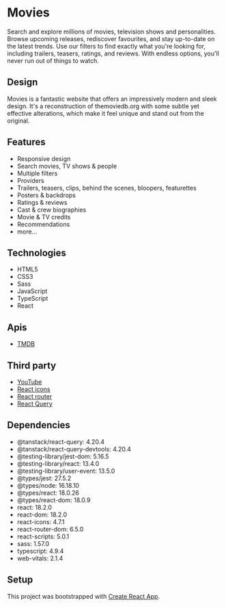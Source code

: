 # Movies

Search and explore millions of movies, television shows and personalities. Browse upcoming releases, rediscover favourites, and stay up-to-date on the latest trends. Use our filters to find exactly what you're looking for, including trailers, teasers, ratings, and reviews. With endless options, you'll never run out of things to watch.

## Design

Movies is a fantastic website that offers an impressively modern and sleek design. It's a reconstruction of themoviedb.org with some subtle yet effective alterations, which make it feel unique and stand out from the original.

## Features

- Responsive design
- Search movies, TV shows & people
- Multiple filters
- Providers
- Trailers, teasers, clips, behind the scenes, bloopers, featurettes
- Posters & backdrops
- Ratings & reviews
- Cast & crew biographies
- Movie & TV credits
- Recommendations
- more...

## Technologies

- HTML5
- CSS3
- Sass
- JavaScript
- TypeScript
- React

## Apis

- [TMDB](https://developer.themoviedb.org/docs)

## Third party

- [YouTube](https://www.youtube.com/)
- [React icons](https://react-icons.github.io/react-icons)
- [React router](https://reactrouter.com/en/main)
- [React Query](https://tanstack.com/query/latest/docs/react/overview)

## Dependencies

- @tanstack/react-query: 4.20.4
- @tanstack/react-query-devtools: 4.20.4
- @testing-library/jest-dom: 5.16.5
- @testing-library/react: 13.4.0
- @testing-library/user-event: 13.5.0
- @types/jest: 27.5.2
- @types/node: 16.18.10
- @types/react: 18.0.26
- @types/react-dom: 18.0.9
- react: 18.2.0
- react-dom: 18.2.0
- react-icons: 4.7.1
- react-router-dom: 6.5.0
- react-scripts: 5.0.1
- sass: 1.57.0
- typescript: 4.9.4
- web-vitals: 2.1.4

## Setup

This project was bootstrapped with [Create React App](https://github.com/facebook/create-react-app).
